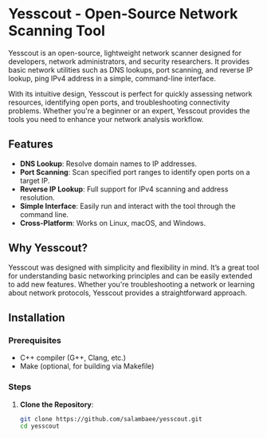 # Yesscout - Open-Source Network Scanning Tool

Yesscout is an open-source, lightweight network scanner designed for developers, network administrators, and security researchers. It provides basic network utilities such as DNS lookups, port scanning, and reverse IP lookup, ping IPv4 address in a simple, command-line interface.

With its intuitive design, Yesscout is perfect for quickly assessing network resources, identifying open ports, and troubleshooting connectivity problems. Whether you're a beginner or an expert, Yesscout provides the tools you need to enhance your network analysis workflow.

## Features

- **DNS Lookup**: Resolve domain names to IP addresses.
- **Port Scanning**: Scan specified port ranges to identify open ports on a target IP.
- **Reverse IP Lookup**: Full support for IPv4 scanning and address resolution.
- **Simple Interface**: Easily run and interact with the tool through the command line.
- **Cross-Platform**: Works on Linux, macOS, and Windows.

## Why Yesscout?

Yesscout was designed with simplicity and flexibility in mind. It’s a great tool for understanding basic networking principles and can be easily extended to add new features. Whether you're troubleshooting a network or learning about network protocols, Yesscout provides a straightforward approach.

## Installation

### Prerequisites

- C++ compiler (G++, Clang, etc.)
- Make (optional, for building via Makefile)

### Steps

1. **Clone the Repository**:
   ```bash
   git clone https://github.com/salambaee/yesscout.git
   cd yesscout
